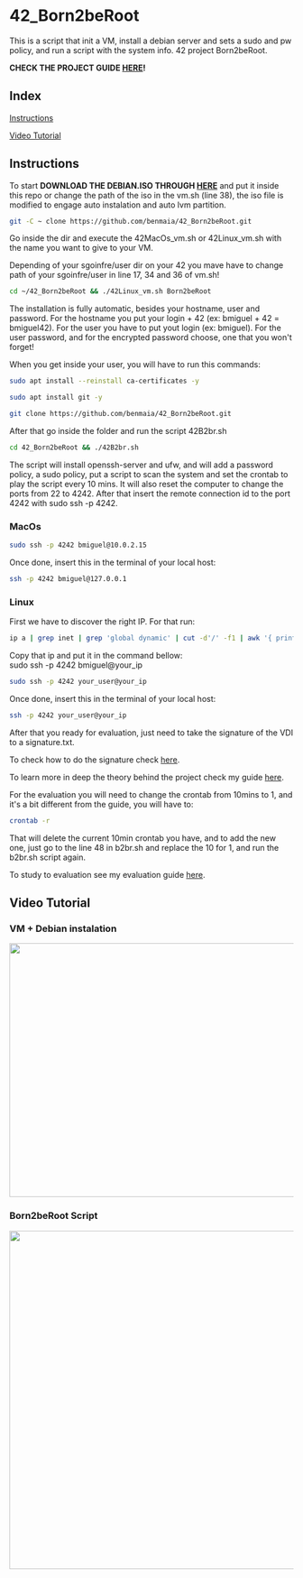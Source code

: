 # 42_Born2beRoot
This is a script that init a VM, install a debian server and sets a sudo and pw policy, and run a script with the system info. 42 project Born2beRoot.

**CHECK THE PROJECT GUIDE <a href="https://github.com/benmaia/42_Born2beRoot_Guide/tree/master/Born2beRoot" target="_blank">HERE</a>!**

<h2> Index </h2>
<p><a href="#In">
  Instructions
</a></p>
<p><a href="#Tu">
  Video Tutorial
</a></p>

<h2 id="In">Instructions</h2>

To start **DOWNLOAD THE DEBIAN.ISO THROUGH <a href="https://mega.nz/file/sB4ViYSB#piht6sky5mM2dz25Svlcf9Ipj3BGgAUqNkp6OgIaAOg" target="_blank">HERE</a>** and put it inside this repo or change the path of the iso in the vm.sh (line 38), the iso file is modified to engage auto instalation and auto lvm partition.

```bash
git -C ~ clone https://github.com/benmaia/42_Born2beRoot.git
```
Go inside the dir and execute the 42MacOs_vm.sh or 42Linux_vm.sh with the name you want to give to your VM. 

Depending of your sgoinfre/user dir on your 42 you mave have to change path of your sgoinfre/user in line 17, 34 and 36 of vm.sh!
```bash
cd ~/42_Born2beRoot && ./42Linux_vm.sh Born2beRoot
```


The installation is fully automatic, besides your hostname, user and password.
For the hostname you put your login + 42 (ex: bmiguel + 42 = bmiguel42).
For the user you have to put yout login (ex: bmiguel).
For the user password, and for the encrypted password choose, one that you won't forget!

When you get inside your user, you will have to run this commands:

```bash
sudo apt install --reinstall ca-certificates -y
```

```bash
sudo apt install git -y
```

```bash
git clone https://github.com/benmaia/42_Born2beRoot.git
```

After that go inside the folder and run the script 42B2br.sh


```bash
cd 42_Born2beRoot && ./42B2br.sh
```


The script will install openssh-server and ufw, and will add a password policy, a sudo policy, put a script to scan the system and set the crontab to play the script every 10 mins.
It will also reset the computer to change the ports from 22 to 4242.
After that insert the remote connection id to the port 4242 with sudo ssh -p 4242.

### MacOs

```bash
sudo ssh -p 4242 bmiguel@10.0.2.15
```
Once done, insert this in the terminal of your local host:
```bash
ssh -p 4242 bmiguel@127.0.0.1
```

### Linux

First we have to discover the right IP. For that run:

```bash
ip a | grep inet | grep 'global dynamic' | cut -d'/' -f1 | awk '{ print $2 }'
```

Copy that ip and put it in the command bellow:
<br>
sudo ssh -p 4242 bmiguel@your_ip

```bash
sudo ssh -p 4242 your_user@your_ip
```
Once done, insert this in the terminal of your local host:
```bash
ssh -p 4242 your_user@your_ip
```


After that you ready for evaluation, just need to take the signature of the VDI to a signature.txt.

To check how to do the signature check <a href="https://github.com/benmaia/42_B2bR/tree/master/Born2beRoot#Signature" target="_blank">here</a>.

To learn more in deep the theory behind the project check my guide <a href="https://github.com/benmaia/42_B2bR/tree/master/Born2beRoot#Set%20the%20basic%20up" target="_blank">here</a>.

For the evaluation you will need to change the crontab from 10mins to 1, and it's a bit different from the guide, you will have to:
```bash
crontab -r
```
That will delete the current 10min crontab you have, and to add the new one, just go to the line 48 in b2br.sh and replace the 10 for 1, and run the
b2br.sh script again.

To study to evaluation see my evaluation guide <a href="https://github.com/benmaia/42_B2bR/tree/master/Evaluation#Evaluation" target="_blank">here</a>.

<h2 id="Tu">Video Tutorial</h2>

### VM + Debian instalation
<img src="https://cdn.discordapp.com/attachments/461563270411714561/975159407904178236/vm.gif" width="1000" height="450">

### Born2beRoot Script
<img src="https://cdn.discordapp.com/attachments/461563270411714561/975162991022604318/b2br.gif" width="1000" height="600">


